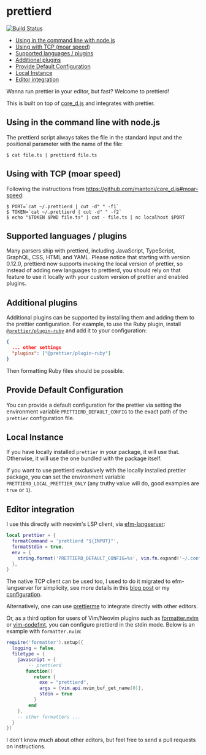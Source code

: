 # prettierd

[![Build Status](https://github.com/fsouza/prettierd/workflows/Build/badge.svg)](https://github.com/fsouza/prettierd/actions?query=branch:main+workflow:Build)

<!-- START doctoc generated TOC please keep comment here to allow auto update -->
<!-- DON'T EDIT THIS SECTION, INSTEAD RE-RUN doctoc TO UPDATE -->

- [Using in the command line with node.js](#using-in-the-command-line-with-nodejs)
- [Using with TCP (moar speed)](#using-with-tcp-moar-speed)
- [Supported languages / plugins](#supported-languages--plugins)
- [Additional plugins](#additional-plugins)
- [Provide Default Configuration](#provide-default-configuration)
- [Local Instance](#local-instance)
- [Editor integration](#editor-integration)

<!-- END doctoc generated TOC please keep comment here to allow auto update -->

Wanna run prettier in your editor, but fast? Welcome to prettierd!

This is built on top of [core_d.js](https://github.com/mantoni/core_d.js) and
integrates with prettier.

## Using in the command line with node.js

The prettierd script always takes the file in the standard input and the
positional parameter with the name of the file:

```
$ cat file.ts | prettierd file.ts
```

## Using with TCP (moar speed)

Following the instructions from https://github.com/mantoni/core_d.js#moar-speed:

```
$ PORT=`cat ~/.prettierd | cut -d" " -f1`
$ TOKEN=`cat ~/.prettierd | cut -d" " -f2`
$ echo "$TOKEN $PWD file.ts" | cat - file.ts | nc localhost $PORT
```

## Supported languages / plugins

Many parsers ship with prettierd, including JavaScript, TypeScript, GraphQL,
CSS, HTML and YAML.
Please notice that starting with version 0.12.0, prettierd now supports
invoking the local version of prettier, so instead of adding new languages to
prettierd, you should rely on that feature to use it locally with your custom
version of prettier and enabled plugins.

## Additional plugins

Additional plugins can be supported by installing them and adding them to the
prettier configuration. For example, to use the Ruby plugin, install
[`@prettier/plugin-ruby`](https://www.npmjs.com/package/@prettier/plugin-ruby)
and add it to your configuration:

```json
{
  ... other settings
  "plugins": ["@prettier/plugin-ruby"]
}
```

Then formatting Ruby files should be possible.

## Provide Default Configuration

You can provide a default configuration for the prettier via setting the
environment variable `PRETTIERD_DEFAULT_CONFIG` to the exact path of the
`prettier` configuration file.

## Local Instance

If you have locally installed `prettier` in your package, it will use that.
Otherwise, it will use the one bundled with the package itself.

If you want to use prettierd exclusively with the locally installed prettier
package, you can set the environment variable `PRETTIERD_LOCAL_PRETTIER_ONLY`
(any truthy value will do, good examples are `true` or `1`).

## Editor integration

I use this directly with neovim's LSP client, via
[efm-langserver](https://github.com/mattn/efm-langserver):

```lua
local prettier = {
  formatCommand = 'prettierd "${INPUT}"',
  formatStdin = true,
  env = {
    string.format('PRETTIERD_DEFAULT_CONFIG=%s', vim.fn.expand('~/.config/nvim/utils/linter-config/.prettierrc.json')),
  },
}
```

The native TCP client can be used too, I used to do it migrated to
efm-langserver for simplicity, see more details in this [blog
post](https://blog.fsouza.dev/prettierd-neovim-format-on-save/) or my
[configuration](https://github.com/fsouza/dotfiles/blob/2ad8a83bf40a3bc43931cd71b53b171a109f76bc/nvim/lua/fsouza/plugin/prettierd.lua).

Alternatively, one can use
[prettierme](https://github.com/ruyadorno/prettierme) to integrate directly
with other editors.

Or, as a third option for users of Vim/Neovim plugins such as
[formatter.nvim](https://github.com/mhartington/formatter.nvim) or
[vim-codefmt](https://github.com/google/vim-codefmt), you can configure
prettierd in the stdin mode. Below is an example with `formatter.nvim`:

```lua
require('formatter').setup({
  logging = false,
  filetype = {
    javascript = {
        -- prettierd
       function()
          return {
            exe = "prettierd",
            args = {vim.api.nvim_buf_get_name(0)},
            stdin = true
          }
        end
    },
    -- other formatters ...
  }
})
```

I don't know much about other editors, but feel free to send a pull requests on
instructions.

